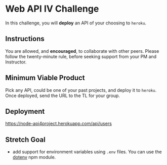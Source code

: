 # Web API IV Challenge

In this challenge, you will **deploy** an API of your choosing to `heroku`.

## Instructions

You are allowed, and **encouraged**, to collaborate with other peers. Please follow the twenty-minute rule, before seeking support from your PM and Instructor.

## Minimum Viable Product

Pick any API, could be one of your past projects, and deploy it to `heroku`. Once deployed, send the URL to the TL for your group.

## Deployment 
https://node-api4project.herokuapp.com/api/users

## Stretch Goal

- add support for environment variables using `.env` files. You can use the [dotenv](https://www.npmjs.com/package/dotenv) npm module.
